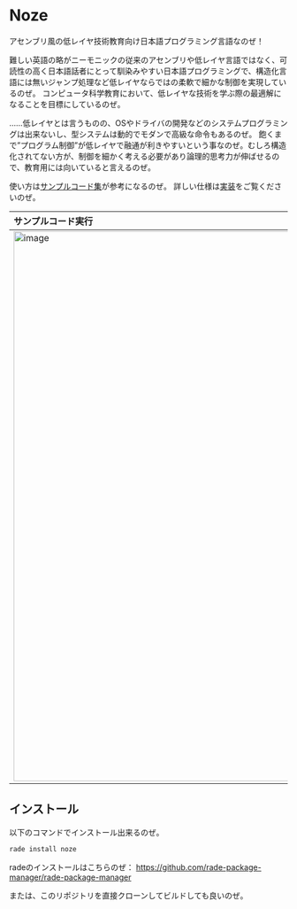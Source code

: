 # Noze

アセンブリ風の低レイヤ技術教育向け日本語プログラミング言語なのぜ！

難しい英語の略がニーモニックの従来のアセンブリや低レイヤ言語ではなく、可読性の高く日本語話者にとって馴染みやすい日本語プログラミングで、構造化言語には無いジャンプ処理など低レイヤならではの柔軟で細かな制御を実現しているのぜ。
コンピュータ科学教育において、低レイヤな技術を学ぶ際の最適解になることを目標にしているのぜ。

……低レイヤとは言うものの、OSやドライバの開発などのシステムプログラミングは出来ないし、型システムは動的でモダンで高級な命令もあるのぜ。
飽くまで”プログラム制御”が低レイヤで融通が利きやすいという事なのぜ。むしろ構造化されてない方が、制御を細かく考える必要があり論理的思考力が伸ばせるので、教育用には向いていると言えるのぜ。

使い方は[サンプルコード集](./example/)が参考になるのぜ。
詳しい仕様は[実装](./src/main.rs)をご覧くださいのぜ。

|サンプルコード実行|
|:-|
|<img width="993" alt="image" src="https://github.com/user-attachments/assets/b4b68ef5-8a32-4cb1-b01a-e93c761c6d26">|

## インストール

以下のコマンドでインストール出来るのぜ。
```sh
rade install noze
```

radeのインストールはこちらのぜ：
https://github.com/rade-package-manager/rade-package-manager

または、このリポジトリを直接クローンしてビルドしても良いのぜ。
